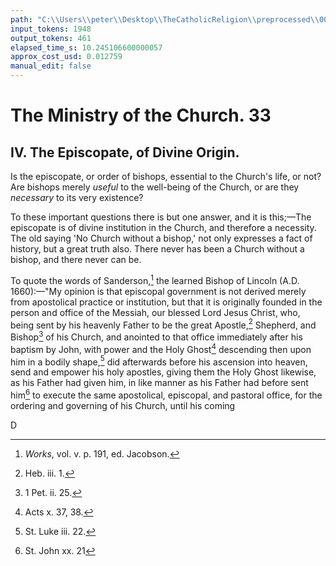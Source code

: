 ```yaml
---
path: "C:\\Users\\peter\\Desktop\\TheCatholicReligion\\preprocessed\\00053.jpg"
input_tokens: 1948
output_tokens: 461
elapsed_time_s: 10.245106600000057
approx_cost_usd: 0.012759
manual_edit: false
---
```

# The Ministry of the Church. 33

## IV. The Episcopate, of Divine Origin.

Is the episcopate, or order of bishops, essential to the Church's life, or not? Are bishops merely *useful* to the well-being of the Church, or are they *necessary* to its very existence?

To these important questions there is but one answer, and it is this;—The episcopate is of divine institution in the Church, and therefore a necessity. The old saying 'No Church without a bishop,' not only expresses a fact of history, but a great truth also. There never has been a Church without a bishop, and there never can be.

To quote the words of Sanderson,[^1] the learned Bishop of Lincoln (A.D. 1660):—"My opinion is that episcopal government is not derived merely from apostolical practice or institution, but that it is originally founded in the person and office of the Messiah, our blessed Lord Jesus Christ, who, being sent by his heavenly Father to be the great Apostle,[^2] Shepherd, and Bishop[^3] of his Church, and anointed to that office immediately after his baptism by John, with power and the Holy Ghost[^4] descending then upon him in a bodily shape,[^5] did afterwards before his ascension into heaven, send and empower his holy apostles, giving them the Holy Ghost likewise, as his Father had given him, in like manner as his Father had before sent him[^6] to execute the same apostolical, episcopal, and pastoral office, for the ordering and governing of his Church, until his coming

[^1]: *Works*, vol. v. p. 191, ed. Jacobson.
[^2]: Heb. iii. 1.
[^3]: 1 Pet. ii. 25.
[^4]: Acts x. 37, 38.
[^5]: St. Luke iii. 22.
[^6]: St. John xx. 21

D
